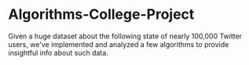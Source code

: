 # Algorithms-College-Project
Given a huge dataset about the following state of nearly 100,000 Twitter users, we've implemented and analyzed a few algorithms to provide insightful info about such data.
